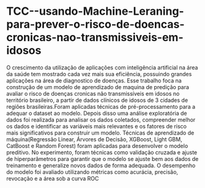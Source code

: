 # TCC--usando-Machine-Leraning-para-prever-o-risco-de-doencas-cronicas-nao-transmissiveis-em-idosos
O crescimento da utilização de aplicações com inteligência artificial na área da saúde tem
mostrado cada vez mais sua eficiência, possuindo grandes aplicações na área de diagnostico
de doenças. Esse trabalho foca na construção de um modelo de aprendizado de maquina de
predição para avaliar o risco de doenças cronicas não transmissíveis em idosos no território
brasileiro, a partir de dados clínicos de idosos de 3 cidades de regiões brasileiras.Foram
aplicadas técnicas de pré-processamento para a adequar o dataset ao modelo. Depois disso
uma análise exploratória de dados foi realizada para analisar os dados coletados,
compreender melhor os dados e identificar as variáveis mais relevantes e os fatores de risco
mais significativos para construir um modelo. Técnicas de aprendizado de
máquina(Regressão Linear, Árvores de Decisão, XGBoost, Light GBM, CatBoost e Random
Forest) foram aplicadas para desenvolver o modelo preditivo. No experimento, foram
técnicas como validação cruzada e ajuste de hiperparâmetros para garantir que o modelo se
ajuste bem aos dados de treinamento e generalize novos dados de forma adequada. O
desempenho do modelo foi avaliado utilizando métricas como acurácia, precisão, revocação e
a área sob a curva ROC
